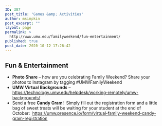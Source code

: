 ```yaml
---
ID: 387
post_title: 'Games &amp; Activities'
author: msimpkin
post_excerpt: ""
layout: page
permalink: >
  http://www.umw.edu/familyweekend/fun-entertainment/
published: true
post_date: 2020-10-12 17:26:42
---
```

<h2><strong>Fun &amp; Entertainment</strong></h2>
<ul>
 	<li><strong>Photo Share</strong> – how are you celebrating Family Weekend? Share your photos to Instagram by tagging #UMWFamilyWeekend</li>
 	<li><strong>UMW Virtual Backgrounds</strong> – <a href="https://technology.umw.edu/helpdesk/working-remotely/umw-backgrounds/">https://technology.umw.edu/helpdesk/working-remotely/umw-backgrounds/</a></li>
 	<li>Send a free <strong>Candy Gram</strong>!  Simply fill out the registration form and a little bag of sweet treats will be waiting for your student at the end of October:  <a href="https://umw.presence.io/form/virtual-family-weekend-candy-gram-registration">https://umw.presence.io/form/virtual-family-weekend-candy-gram-registration</a></li>
</ul>
<h2></h2>